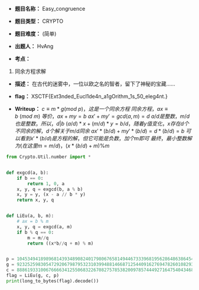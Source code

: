 * **题目名称：** Easy_congruence

* **题目类型：** CRYPTO

* **题目难度：** (简单)

* **出题人：** HvAng

* **考点：**  

1. 同余方程求解

* **描述：**  在古代的迷雾中，一位以欧之名的智者，留下了神秘的宝藏……

* **flag：** XSCTF{Ext3nded_Eucl1de4n_a1gOrithm_1s_50_eleg4nt.}

* **Writeup：**
$c\equiv m*g(mod\ p)，这是一个同余方程$
$同余方程，ax\equiv b\ (mod\ m)$
$等价，ax+my=b$
$ax'+my'=gcd(a,m)=d$
$a/d是整数，m/d也是整数，所以，d|b$
$(a/d)*x+(m/d)*y=b/d，随着y值变化，x存在d个不同余的解，d个解关于m/d同余$
$ax'*(b/d)+my'*(b/d)=d*(b/d)=b$
$可以看到x'*(b/d)是方程的解，但它可能是负数，加个m即可$
$最终，最小整数解为(在这里m=m/d)，(x*(b/d)+m)\%m$

```py
from Crypto.Util.number import *


def exgcd(a, b):
    if b == 0:
        return 1, 0, a
    x, y, q = exgcd(b, a % b)
    x, y = y, (x - a // b * y)
    return x, y, q


def LiEu(a, b, m):
    # ax = b % m
    x, y, q = exgcd(a, m)
    if b % q == 0:
        m = m//q
        return ((x*b//q + m) % m)


p = 10453494189896814393489082401798067658149446733396819562864863864546212967979882859223572465368952108706223229855398759198028181181112373274325597469810991
g = 9232525983054729206798795323103994881466871254409162769478260108293334381919547345560776320223556367674557075231517532178126540033249822348773494136177921
c = 8886193310067666634125506832267082757853820097857444927164754043468885469055206104670212428406260567513675590416958026784669265723231129616766608308131367
flag = LiEu(g, c, p)
print(long_to_bytes(flag).decode())
```